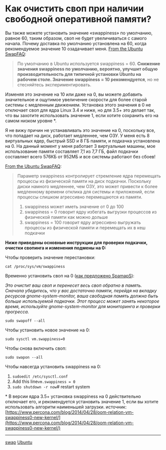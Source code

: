 # Как очистить своп при наличии свободной оперативной памяти?

Вы также можете установить значение «swappiness» по умолчанию, равное 60, таким образом, своп не будет увеличиваться с самого начала. Почему доставка по умолчанию установлена на 60, когда рекомендуемое значение 10 озадачивает меня. [From the Ubuntu SwapFAQ](https://help.ubuntu.com/community/SwapFaq#What_is_swappiness_and_how_do_I_change_it.3F):

> По умолчанию в Ubuntu используется swappiness = 60. **Снижение значения swappiness по умолчанию, вероятно, улучшит общую производительность для типичной установки Ubuntu на рабочем столе. Значение swappiness = 10 рекомендуется**, но не стесняйтесь экспериментировать.

Изменяя это значение на 10 или даже на 0, вы можете добавить значительное и ощутимое увеличение скорости для более старой системы с медленным движением. Установка этого значения в 0 не отключает своп для ядра Linux 3.4 и ниже, но для 3.5+ это делает так, что вы захотите использовать значение 1, если хотите сохранить его на самом низком уровне \*.

Я не вижу причин не устанавливать это значение на 0, поскольку все, что попадает на диск, работает медленнее, чем ОЗУ. У меня есть 8 виртуальных ядер, быстрый SSD и 8 ГБ памяти, и подкачка установлена на 0. На данный момент у меня работает 3 виртуальные машины, мое использование памяти составляет 7,1 из 7,7 ГБ, файл подкачки составляет всего 576КБ от 952МБ и все системы работают без сбоев!

[From the Ubuntu SwapFAQ](https://help.ubuntu.com/community/SwapFaq#What_is_swappiness_and_how_do_I_change_it.3F):

> Параметр swappiness контролирует стремление ядра перемещать процессы из физической памяти на диск подкачки. Поскольку диски намного медленнее, чем ОЗУ, это может привести к более медленному времени отклика для системы и приложений, если процессы слишком агрессивно перемещаются из памяти.
> 
> 1.  swappiness может иметь значение от 0 до 100
> 2.  swappiness = 0 говорит ядру избегать выгрузки процессов из физической памяти как можно дольше
> 3.  swappiness = 100 говорит ядру агрессивно выгружать процессы из физической памяти и перемещать их в кеш подкачки

**Ниже приведены основные инструкции для проверки подкачки, очистки свопинга и изменения подмены на 0:**

Чтобы проверить значение перестановки:

```
cat /proc/sys/vm/swappiness

```

Временно установить своп на 0 ([как предложено SpamapS](https://askubuntu.com/questions/1357/how-to-empty-swap-if-there-is-free-ram/1359#1359)):

_Это очистит ваш своп и перенесет весь своп обратно в память. Сначала убедитесь, что у вас достаточно памяти, перейдя на вкладку ресурсов gnome-system-monitor, ваша свободная память должна быть больше используемой подкачки. Этот процесс может занять некоторое время, используйте gnome-system-monitor для мониторинга и проверки прогресса._

```
sudo swapoff --all

```

Чтобы установить новое значение на 0:

```
sudo sysctl vm.swappiness=0 

```

Чтобы снова включить своп:

```
sudo swapon --all

```

Чтобы навсегда установить swappiness на 0:

1.  `sudoedit /etc/sysctl.conf`
2.  Add this line`vm.swappiness = 0`
3.  `sudo shutdown -r now`\# restart system

\* В версии ядра 3.5+ установка swappiness на 0 действительно отключает его, и рекомендуется установить значение 1, если вы хотите использовать алгоритм наименьшей загрузки. источник: [https://www.percona.com/blog/2014/04/28/oom-relation-vm-swappiness0-new-kernel/](https://www.percona.com/blog/2014/04/28/oom-relation-vm-swappiness0-new-kernel/)

**********
[swap](/tags/swap.md)
[Ubuntu](/tags/Ubuntu.md)
